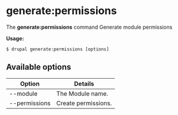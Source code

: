 # generate:permissions
The **generate:permissions** command Generate module permissions

**Usage:**
```
$ drupal generate:permissions [options] 
```

## Available options
Option | Details
-------|-------------
--module | The Module name.
--permissions | Create permissions.

